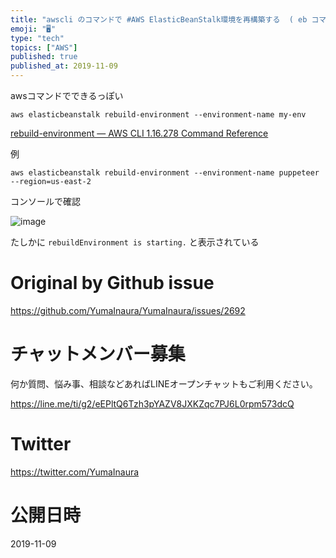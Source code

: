 ```yaml
---
title: "awscli のコマンドで #AWS ElasticBeanStalk環境を再構築する  ( eb コマンドではない )"
emoji: "🖥"
type: "tech"
topics: ["AWS"]
published: true
published_at: 2019-11-09
---
```


awsコマンドでできるっぽい

```
aws elasticbeanstalk rebuild-environment --environment-name my-env
```

[rebuild-environment — AWS CLI 1.16.278 Command Reference](https://docs.aws.amazon.com/cli/latest/reference/elasticbeanstalk/rebuild-environment.html)

例

```
aws elasticbeanstalk rebuild-environment --environment-name puppeteer --region=us-east-2
```

コンソールで確認

![image](https://user-images.githubusercontent.com/13635059/68521155-8f1a8b00-02e1-11ea-9e82-546ad0981dc6.png)

たしかに `rebuildEnvironment is starting.` と表示されている




# Original by Github issue

https://github.com/YumaInaura/YumaInaura/issues/2692








<!-- Update From Qiita API -->

# チャットメンバー募集


何か質問、悩み事、相談などあればLINEオープンチャットもご利用ください。

https://line.me/ti/g2/eEPltQ6Tzh3pYAZV8JXKZqc7PJ6L0rpm573dcQ





# Twitter


https://twitter.com/YumaInaura


<!-- Update From Qiita API -->



# 公開日時

2019-11-09
